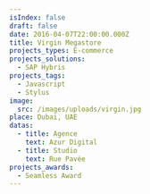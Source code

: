 ```yaml
---
isIndex: false
draft: false
date: 2016-04-07T22:00:00.000Z
title: Virgin Megastore
projects_types: E-commerce
projects_solutions:
  - SAP Hybris
projects_tags:
  - Javascript
  - Stylus
image:
  src: /images/uploads/virgin.jpg
place: Dubai, UAE
datas:
  - title: Agence
    text: Azur Digital
  - title: Studio
    text: Rue Pavée
projects_awards:
  - Seamless Award
---
```

